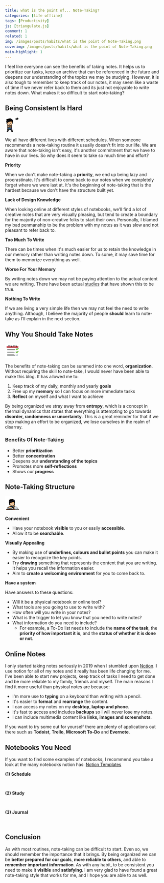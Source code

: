 ```yaml
---
title: what is the point of... Note-Taking?
categories: [life offline]
tags: [Productivity]
js: [triangulate.js]
comment: 1
related: 1
img: /images/posts/habits/what is the point of Note-Taking.png
coverimg: /images/posts/habits/what is the point of Note-Taking.png
main-highlight: 1
---
```


I feel like everyone can see the benefits of taking notes. It helps us to prioritize our tasks, keep an archive that can be referenced in the future and deepens our understanding of the topics we may be studying. However, it is also tough to remember to keep track of our notes, it may seem like a waste of time if we never refer back to them and its just not enjoyable to write notes down. What makes it so difficult to start note-taking? 

## Being Consistent Is Hard

<img alt="pixel-art-confused" loading="lazy" src="/images/posts/habits/Pixel Me Confused.gif" class="right-align pixelart">

We all have different lives with different schedules. When someone recommends a note-taking routine it usually doesn't fit into our life. We are aware that note-taking isn't easy, it's another commitment that we have to have in our lives. So why does it seem to take so much time and effort?

**Priority**

When we don't make note-taking a **priority**, we end up being lazy and procrastinate. It's difficult to come back to our notes when we completely forget where we were last at. It's the beginning of note-taking that is the hardest because we don't have the structure built yet.

**Lack of Design Knowledge**

When looking online at different styles of notebooks, we'll find a lot of creative notes that are very visually pleasing, but tend to create a boundary for the majority of non-creative folks to start their own. Personally, I blamed my bad penmanship to be the problem with my notes as it was slow and not pleasant to refer back to. 

**Too Much To Write**

There can be times when it's much easier for us to retain the knowledge in our memory rather than writing notes down. To some, it may save time for them to memorize everything as well.

**Worse For Your Memory**

By writing notes down we may not be paying attention to the actual content we are writing. There have been actual [studies](https://www.panopto.com/blog/put-down-that-notebook-new-studies-find-taking-notes-is-bad-for-your-memory/#:~:text=Bloomberg%20Business%20summarizes%20the%20findings,Taking%20Notes%20Kills%20Your%20Memory.&text=It%20turns%20out%2C%20taking%20notes,we%20can%20write%20it%20down.) that have shown this to be true. 

**Nothing To Write**

If we are living a very simple life then we may not feel the need to write anything. Although, I believe the majority of people **should** learn to note-take as I'll explain in the next section.

## Why You Should Take Notes

<img alt="pixel-art-todo" loading="lazy" src="/images/posts/habits/Check_Todo_List.gif" class="right-align pixelart">

The benefits of note-taking can be summed into one word, **organization**. Without requiring the skill to note-take, I would never have been able to make this blog. It has allowed me to:

1. Keep track of my daily, monthly and yearly **goals**
2. Free up my **memory** so I can focus on more immediate tasks
3. **Reflect** on myself and what I want to achieve

By being organized we stray away from **entropy**, which is a concept in thermal dynamics that states that everything is attempting to go towards **disorder, randomness or uncertainty**. This is a great reminder for that if we stop making an effort to be organized, we lose ourselves in the realm of disarray.

### Benefits Of Note-Taking

- Better **prioritization**
- Better **concentration**
- Deepens our **understanding of the topics**
- Promotes more **self-reflections**
- Shows our **progress**

## Note-Taking Structure

<img alt="pixel-art-writing" src="/images/posts/habits/Pixel Me Writing.gif" class="right-align pixelart">


**Convenient**

- Have your notebook **visible** to you or easily **accessible**.
- Allow it to be **searchable**.

**Visually Appealing**

- By making use of **underlines, colours and bullet points** you can make it easier to recognize the key points.
- Try **drawing** something that represents the content that you are writing. It helps you recall the information easier.
- Aim to **create a welcoming environment** for you to come back to.

**Have a system**

Have answers to these questions:

- Will it be a physical notebook or online tool?
- What tools are you going to use to write with? 
- How often will you write in your notes?
- What is the trigger to let you know that you need to write notes?
- What information do you need to include?
    - For example, a To-Do list needs to include the **name of the task**, the **priority of how important it is**, and the **status of whether it is done or not**.

## Online Notes

I only started taking notes seriously in 2019 when I stumbled upon [Notion](https://www.notion.so/). I use notion for all of my notes and it really has been life changing for me. I've been able to start new projects, keep track of tasks I need to get done and be more reliable to my family, friends and myself. The main reasons I find it more useful than physical notes are because:

- I'm more use to **typing** on a keyboard than writing with a pencil.
- It's easier to **format** and **rearrange** the content.
- I can access my notes on my **desktop, laptop and phone**.
- It's fast to access and includes **backups** so I will never lose my notes.
- I can include multimedia content like **links, images and screenshots**.

If you want to try some out for yourself there are plenty of applications out there such as **Todoist**, **Trello**, **Microsoft To-Do** and **Evernote**.

## Notebooks You Need

If you want to find some examples of notebooks, I recommend you take a look at the many notebooks notion has: [Notion Templates](https://www.notion.so/Notion-Template-Gallery-181e961aeb5c4ee6915307c0dfd5156d)

**(1) Schedule**

<img class="lazy" data-src="../images/posts/habits/todo template.png" width="100%"/>

**(2) Study**

<img class="lazy" data-src="../images/posts/habits/study template.png" width="100%"/>

**(3) Journal**

<img class="lazy" data-src="../images/posts/habits/journal template.png" width="100%"/>

## Conclusion

As with most routines, note-taking can be difficult to start. Even so, we should remember the importance that it brings. By being organized we can be **better prepared for our goals**, **more reliable to others**, and able to **remember important information**. As with any habit, to be consistent you need to make it **visible** and **satisfying**. I am very glad to have found a great note-taking style that works for me, and I hope you are able to as well.